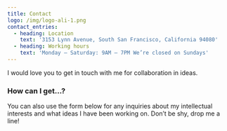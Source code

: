 ```yaml
---
title: Contact
logo: /img/logo-ali-1.png
contact_entries:
  - heading: Location
    text: '3153 Lynn Avenue, South San Francisco, California 94080'
  - heading: Working hours
    text: 'Monday – Saturday: 9AM – 7PM We’re closed on Sundays'
---
```

I would love you to get in touch with me for collaboration in ideas.

<h3 class="f4 b lh-title mb2">How can I get…?</h3>

You can also use the form below for any inquiries about my intellectual interests and what ideas I have been working on. Don’t be shy, drop me a line!

